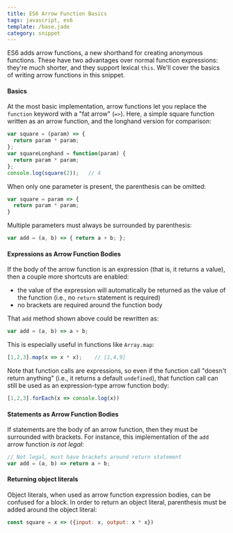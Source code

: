 ```yaml
---
title: ES6 Arrow Function Basics
tags: javascript, es6
template: /base.jade
category: snippet
---
```


ES6 adds arrow functions, a new shorthand for creating anonymous functions. These have two advantages over normal function expressions: they're much shorter, and they support lexical `this`. We'll cover the basics of writing arrow functions in this snippet.

#### Basics

At the most basic implementation, arrow functions let you replace the `function` keyword with a "fat arrow" (`=>`). Here, a simple square function written as an arrow function, and the longhand version for comparison:

```javascript
var square = (param) => {
  return param * param;
};
var squareLonghand = function(param) {
  return param * param;
};
console.log(square(2));   // 4
```

When only one parameter is present, the parenthesis can be omitted:

```javascript
var square = param => {
  return param * param;
}
```

Multiple parameters must always be surrounded by parenthesis:

```javascript
var add = (a, b) => { return a + b; };
```

#### Expressions as Arrow Function Bodies

If the body of the arrow function is an expression (that is, it returns a value), then a couple more shortcuts are enabled:

* the value of the expression will automatically be returned as the value of the function (i.e., no `return` statement is required)
* no brackets are required around the function body

That `add` method shown above could be rewritten as:

```javascript
var add = (a, b) => a + b;
```

This is especially useful in functions like `Array.map`:

```javascript
[1,2,3].map(x => x * x);    // [1,4,9]
```

Note that function calls are expressions, so even if the function call "doesn't return anything" (i.e., it returns a default `undefined`), that function call can still be used as an expression-type arrow function body:

```javascript
[1,2,3].forEach(x => console.log(x))
```

#### Statements as Arrow Function Bodies

If statements are the body of an arrow function, then they must be surrounded with brackets. For instance, this implementation of the `add` arrow function _is not legal_:

```javascript
// Not legal, must have brackets around return statement
var add = (a, b) => return a + b;
```

#### Returning object literals

Object literals, when used as arrow function expression bodies, can be confused for a block. In order to return an object literal, parenthesis must be added around the object literal:

```javascript
const square = x => ({input: x, output: x * x})
```
